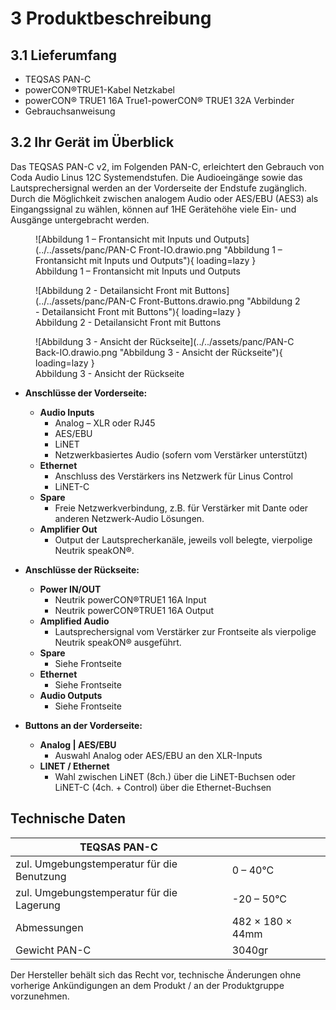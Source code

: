 # 3 Produktbeschreibung
## 3.1 Lieferumfang
- TEQSAS PAN-C
- powerCON®TRUE1-Kabel Netzkabel
- powerCON® TRUE1 16A True1-powerCON® TRUE1 32A Verbinder
- Gebrauchsanweisung

## 3.2 Ihr Gerät im Überblick
Das TEQSAS PAN-C v2, im Folgenden PAN-C, erleichtert den Gebrauch von Coda Audio Linus 12C Systemendstufen. Die Audioeingänge sowie das Lautsprechersignal werden an der Vorderseite der Endstufe zugänglich. Durch die Möglichkeit zwischen analogem Audio oder AES/EBU (AES3) als Eingangssignal zu wählen, können auf 1HE Gerätehöhe viele Ein- und Ausgänge untergebracht werden.

<figure markdown="span">
  ![Abbildung 1 – Frontansicht mit Inputs und Outputs](../../assets/panc/PAN-C Front-IO.drawio.png "Abbildung 1 – Frontansicht mit Inputs und Outputs"){ loading=lazy }
  <figcaption>Abbildung 1 – Frontansicht mit Inputs und Outputs</figcaption>
</figure>

<figure markdown="span">
  ![Abbildung 2 - Detailansicht Front mit Buttons](../../assets/panc/PAN-C Front-Buttons.drawio.png "Abbildung 2 - Detailansicht Front mit Buttons"){ loading=lazy }
  <figcaption>Abbildung 2 - Detailansicht Front mit Buttons</figcaption>
</figure>
<figure markdown="span">
  ![Abbildung 3 - Ansicht der Rückseite](../../assets/panc/PAN-C Back-IO.drawio.png "Abbildung 3 - Ansicht der Rückseite"){ loading=lazy }
  <figcaption>Abbildung 3 - Ansicht der Rückseite</figcaption>
</figure>

- **Anschlüsse der Vorderseite:**
  - **Audio Inputs**
    - Analog – XLR oder RJ45
    - AES/EBU
    - LiNET
    - Netzwerkbasiertes Audio (sofern vom Verstärker unterstützt)
  - **Ethernet**
    - Anschluss des Verstärkers ins Netzwerk für Linus Control
    - LiNET-C
  - **Spare**
    - Freie Netzwerkverbindung, z.B. für Verstärker mit Dante oder anderen Netzwerk-Audio Lösungen.
  - **Amplifier Out**
    - Output der Lautsprecherkanäle, jeweils voll belegte, vierpolige Neutrik speakON®.

- **Anschlüsse der Rückseite:**
  - **Power IN/OUT**
    - Neutrik powerCON®TRUE1 16A Input
    - Neutrik powerCON®TRUE1 16A Output
  - **Amplified Audio**
    - Lautsprechersignal vom Verstärker zur Frontseite als vierpolige Neutrik speakON® ausgeführt.
  - **Spare**
    - Siehe Frontseite
  - **Ethernet**
    - Siehe Frontseite
  - **Audio Outputs**
    - Siehe Frontseite

- **Buttons an der Vorderseite:**
  - **Analog | AES/EBU**
    - Auswahl Analog oder AES/EBU an den XLR-Inputs
  - **LINET / Ethernet**
    - Wahl zwischen LiNET (8ch.) über die LiNET-Buchsen oder LiNET-C (4ch. + Control) über die Ethernet-Buchsen

## Technische Daten

| TEQSAS PAN-C                               |                 |
|--------------------------------------------|-----------------|
| zul. Umgebungstemperatur für die Benutzung | 0 – 40°C        |
| zul. Umgebungstemperatur für die Lagerung  |-20 – 50°C       |
| Abmessungen                                |482 × 180 × 44mm |
| Gewicht PAN-C                              |3040gr           |


Der Hersteller behält sich das Recht vor, technische Änderungen ohne vorherige Ankündigungen an dem Produkt / an der Produktgruppe vorzunehmen.
